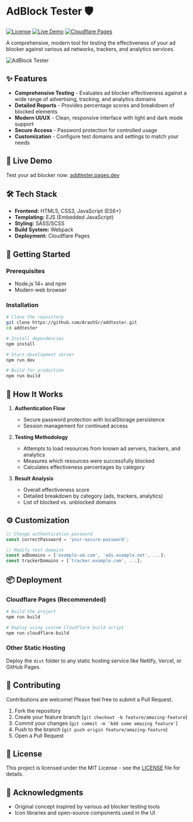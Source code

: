 # AdBlock Tester 🛡️

[![License](https://img.shields.io/badge/license-MIT-blue.svg)](LICENSE)
[![Live Demo](https://img.shields.io/badge/demo-online-brightgreen.svg)](https://addtester.pages.dev)
[![Cloudflare Pages](https://img.shields.io/badge/Deployed%20on-Cloudflare%20Pages-orange.svg)](https://pages.cloudflare.com/)

A comprehensive, modern tool for testing the effectiveness of your ad blocker against various ad networks, trackers, and analytics services.

![AdBlock Tester](https://via.placeholder.com/800x400?text=AdBlock+Tester+Screenshot)

## ✨ Features

- **Comprehensive Testing** - Evaluates ad blocker effectiveness against a wide range of advertising, tracking, and analytics domains
- **Detailed Reports** - Provides percentage scores and breakdown of blocked elements
- **Modern UI/UX** - Clean, responsive interface with light and dark mode support
- **Secure Access** - Password protection for controlled usage
- **Customization** - Configure test domains and settings to match your needs

## 🚀 Live Demo

Test your ad blocker now: [addtester.pages.dev](https://addtester.pages.dev)

## 🛠️ Tech Stack

- **Frontend:** HTML5, CSS3, JavaScript (ES6+)
- **Templating:** EJS (Embedded JavaScript)
- **Styling:** SASS/SCSS
- **Build System:** Webpack
- **Deployment:** Cloudflare Pages

## 🏁 Getting Started

### Prerequisites

- Node.js 14+ and npm
- Modern web browser

### Installation

```bash
# Clone the repository
git clone https://github.com/ArashSr/addtester.git
cd addtester

# Install dependencies
npm install

# Start development server
npm run dev

# Build for production
npm run build
```

## 🧪 How It Works

1. **Authentication Flow**
   - Secure password protection with localStorage persistence
   - Session management for continued access

2. **Testing Methodology**
   - Attempts to load resources from known ad servers, trackers, and analytics
   - Measures which resources were successfully blocked
   - Calculates effectiveness percentages by category

3. **Result Analysis**
   - Overall effectiveness score
   - Detailed breakdown by category (ads, trackers, analytics)
   - List of blocked vs. unblocked domains

## ⚙️ Customization

```javascript
// Change authentication password
const correctPassword = 'your-secure-password';

// Modify test domains
const adDomains = ['example-ad.com', 'ads.example.net', ...];
const trackerDomains = ['tracker.example.com', ...];
```

## 📦 Deployment

### Cloudflare Pages (Recommended)

```bash
# Build the project
npm run build

# Deploy using custom Cloudflare build script
npm run cloudflare-build
```

### Other Static Hosting

Deploy the `dist` folder to any static hosting service like Netlify, Vercel, or GitHub Pages.

## 🤝 Contributing

Contributions are welcome! Please feel free to submit a Pull Request.

1. Fork the repository
2. Create your feature branch (`git checkout -b feature/amazing-feature`)
3. Commit your changes (`git commit -m 'Add some amazing feature'`)
4. Push to the branch (`git push origin feature/amazing-feature`)
5. Open a Pull Request

## 📄 License

This project is licensed under the MIT License - see the [LICENSE](LICENSE) file for details.

## 👏 Acknowledgments

- Original concept inspired by various ad blocker testing tools
- Icon libraries and open-source components used in the UI
